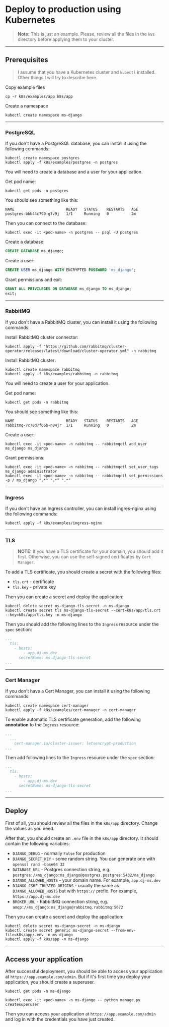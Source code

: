 # Deploy to production using Kubernetes

> **Note:** This is just an example.
> Please, review all the files in the `k8s` directory before applying them to your cluster.


---
## Prerequisites

> I assume that you have a Kubernetes cluster and `kubectl` installed.
> Other things I will try to describe here.

Copy example files

```shell
cp -r k8s/examples/app k8s/app
```

Create a namespace

```shell
kubectl create namespace ms-django
```


---
### PostgreSQL

If you don't have a PostgreSQL database, you can install it using the following commands:

```shell
kubectl create namespace postgres
kubectl apply -f k8s/examples/postgres -n postgres
```

You will need to create a database and a user for your application.

Get pod name:

```shell
kubectl get pods -n postgres
```

You should see something like this:

```shell
NAME                       READY   STATUS    RESTARTS   AGE
postgres-bbb44c799-g7v9j   1/1     Running   0          2m
```

Then you can connect to the database:

```shell
kubectl exec -it <pod-name> -n postgres -- psql -U postgres
```

Create a database:

```sql
CREATE DATABASE ms_django;
```

Create a user:

```sql
CREATE USER ms_django WITH ENCRYPTED PASSWORD 'ms_django';
```

Grant permissions and exit:

```sql
GRANT ALL PRIVILEGES ON DATABASE ms_django TO ms_django;
exit;
```


---
### RabbitMQ

If you don't have a RabbitMQ cluster, you can install it using the following commands:

Install RabbitMQ cluster connector:

```shell
kubectl apply -f "https://github.com/rabbitmq/cluster-operator/releases/latest/download/cluster-operator.yml" -n rabbitmq
```

Install RabbitMQ cluster:

```shell
kubectl create namespace rabbitmq
kubectl apply -f k8s/examples/rabbitmq -n rabbitmq
```

You will need to create a user for your application.

Get pod name:

```shell
kubectl get pods -n rabbitmq
```

You should see something like this:

```shell
NAME                       READY   STATUS    RESTARTS   AGE
rabbitmq-7c78d7f66b-n84jr  1/1     Running   0          2m
```

Create a user:

```shell
kubectl exec -it <pod-name> -n rabbitmq -- rabbitmqctl add_user ms_django ms_django
```

Grant permissions:

```shell
kubectl exec -it <pod-name> -n rabbitmq -- rabbitmqctl set_user_tags ms_django administrator
kubectl exec -it <pod-name> -n rabbitmq -- rabbitmqctl set_permissions -p / ms_django ".*" ".*" ".*"
```


---
### Ingress

If you don't have an Ingress controller, you can install ingres-nginx using the following commands:

```shell
kubectl apply -f k8s/examples/ingress-nginx
```


---
### TLS

> **NOTE:** If you have a TLS certificate for your domain, you should add it first.
> Otherwise, you can use the self-signed certificates by `Cert Manager`.

To add a TLS certificate, you should create a secret with the following files:
  - `tls.crt` - certificate
  - `tls.key` - private key

Then you can create a secret and deploy the application:

```shell
kubectl delete secret ms-django-tls-secret -n ms-django
kubectl create secret tls ms-django-tls-secret --cert=k8s/app/tls.crt --key=k8s/app/tls.key -n ms-django
```

Then you should add the following lines to the `Ingress` resource under the `spec` section:

```yaml
...
  tls:
    - hosts:
        - app.dj-ms.dev
      secretName: ms-django-tls-secret
...
```


---
### Cert Manager

If you don't have a Cert Manager, you can install it using the following commands:

```shell
kubectl create namespace cert-manager
kubectl apply -f k8s/examples/cert-manager -n cert-manager
```

To enable automatic TLS certificate generation, add the following **annotation** to the `Ingress` resource:

```yaml
...
  ...
    cert-manager.io/cluster-issuer: letsencrypt-production
...
```

Then add following lines to the `Ingress` resource under the `spec` section:

```yaml
...
  tls:
    - hosts:
        - app.dj-ms.dev
      secretName: ms-django-tls-secret
...
```


---
## Deploy

First of all, you should review all the files in the `k8s/app` directory.
Change the values as you need.

After that, you should create an `.env` file in the `k8s/app` directory.
It should contain the following variables:
  - `DJANGO_DEBUG` - normally `False` for production
  - `DJANGO_SECRET_KEY` - some random string. You can generate one with `openssl rand -base64 32`
  - `DATABASE_URL` - Postgres connection string, e.g. `postgres://ms_django:ms_django@postgres.postgres:5432/ms_django`
  - `DJANGO_ALLOWED_HOSTS` - your domain name. For example, `app.dj-ms.dev`
  - `DJANGO_CSRF_TRUSTED_ORIGINS` - usually the same as `DJANGO_ALLOWED_HOSTS` but with `https://` prefix. For example, `https://app.dj-ms.dev`
  - `BROKER_URL` - RabbitMQ connection string, e.g. `amqp://ms_django:ms_django@rabbitmq.rabbitmq:5672`

Then you can create a secret and deploy the application:

```shell
kubectl delete secret ms-django-secret -n ms-django
kubectl create secret generic ms-django-secret --from-env-file=k8s/app/.env -n ms-django
kubectl apply -f k8s/app -n ms-django
```


---
## Access your application

After successful deployment, you should be able to access your application at `https://app.example.com/admin`.
But if it's first time you deploy your application, you should create a superuser.

```shell
kubectl get pods -n ms-django
```

```shell
kubectl exec -it <pod-name> -n ms-django -- python manage.py createsuperuser
```

Then you can access your application at `https://app.example.com/admin` and log in with the credentials you have just created.
